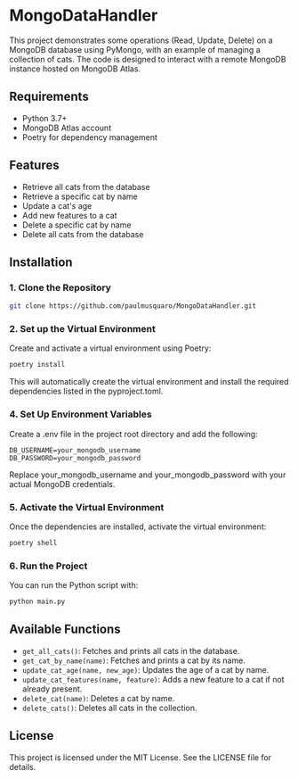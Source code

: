 # MongoDataHandler

This project demonstrates some operations (Read, Update, Delete) on a MongoDB database using PyMongo, with an example of managing a collection of cats. The code is designed to interact with a remote MongoDB instance hosted on MongoDB Atlas.

## Requirements

- Python 3.7+
- MongoDB Atlas account
- Poetry for dependency management

## Features

- Retrieve all cats from the database
- Retrieve a specific cat by name
- Update a cat's age
- Add new features to a cat
- Delete a specific cat by name
- Delete all cats from the database

## Installation

### 1. Clone the Repository

```bash
git clone https://github.com/paulmusquaro/MongoDataHandler.git
```

### 2. Set up the Virtual Environment

Create and activate a virtual environment using Poetry:

```bash
poetry install
```
This will automatically create the virtual environment and install the required dependencies listed in the pyproject.toml.

### 4. Set Up Environment Variables

Create a .env file in the project root directory and add the following:

```
DB_USERNAME=your_mongodb_username
DB_PASSWORD=your_mongodb_password
```
Replace your_mongodb_username and your_mongodb_password with your actual MongoDB credentials.

### 5. Activate the Virtual Environment

Once the dependencies are installed, activate the virtual environment:

```bash
poetry shell
```

### 6. Run the Project

You can run the Python script with:

```bash
python main.py
```

## Available Functions

+ `get_all_cats()`: Fetches and prints all cats in the database.
+ `get_cat_by_name(name)`: Fetches and prints a cat by its name.
+ `update_cat_age(name, new_age)`: Updates the age of a cat by name.
+ `update_cat_features(name, feature)`: Adds a new feature to a cat if not already present.
+ `delete_cat(name)`: Deletes a cat by name.
+ `delete_cats()`: Deletes all cats in the collection.

## License

This project is licensed under the MIT License. See the LICENSE file for details.